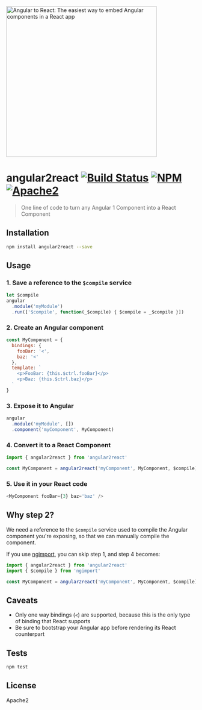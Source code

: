 <img alt="Angular to React: The easiest way to embed Angular components in a React app" src="https://raw.githubusercontent.com/coatue/angular2react/master/logo.png" width="400px" />

# angular2react [![Build Status](https://img.shields.io/circleci/project/coatue/angular2react.svg?branch=master&style=flat-square)](https://circleci.com/gh/coatue/angular2react) [![NPM](https://img.shields.io/npm/v/angular2react.svg?style=flat-square)](https://www.npmjs.com/package/angular2react) [![Apache2](https://img.shields.io/npm/l/angular2react.svg?style=flat-square)](https://opensource.org/licenses/Apache2)

> One line of code to turn any Angular 1 Component into a React Component

## Installation

```sh
npm install angular2react --save
```

## Usage

### 1. Save a reference to the `$compile` service

```js
let $compile
angular
  .module('myModule')
  .run(['$compile', function(_$compile) { $compile = _$compile }])
```

### 2. Create an Angular component

```js
const MyComponent = {
  bindings: {
    fooBar: '<',
    baz: '<'
  },
  template: `
    <p>FooBar: {this.$ctrl.fooBar}</p>
    <p>Baz: {this.$ctrl.baz}</p>
  `
}
```

### 3. Expose it to Angular

```js
angular
  .module('myModule', [])
  .component('myComponent', MyComponent)
```

### 4. Convert it to a React Component

```js
import { angular2react } from 'angular2react'

const MyComponent = angular2react('myComponent', MyComponent, $compile)
```

### 5. Use it in your React code

```js
<MyComponent fooBar={3} baz='baz' />
```

## Why step 2?

We need a reference to the `$compile` service used to compile the Angular component you're exposing, so that we can manually compile the component.

If you use [ngimport](https://github.com/bcherny/ngimport), you can skip step 1, and step 4 becomes:

```js
import { angular2react } from 'angular2react'
import { $compile } from 'ngimport'

const MyComponent = angular2react('myComponent', MyComponent, $compile)
```

## Caveats

- Only one way bindings (`<`) are supported, because this is the only type of binding that React supports
- Be sure to bootstrap your Angular app before rendering its React counterpart

## Tests

```sh
npm test
```

## License

Apache2
